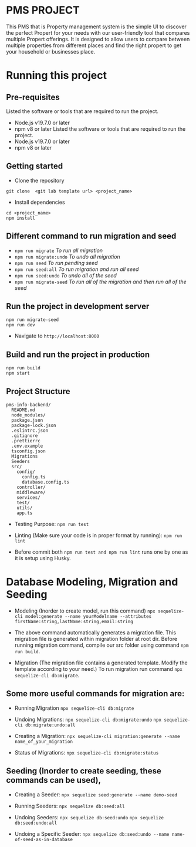 # PMS PROJECT

This PMS that is Property management system is the simple UI to discover the perfect Propert for your needs with our user-friendly tool that compares multiple Propert offerings. It is designed to allow users to compare between multiple properties from different places and find the right propert to get your household or businesses place.

# Running this project

## Pre-requisites

Listed the software or tools that are required to run the project.

- Node.js v19.7.0 or later
- npm v8 or later
  Listed the software or tools that are required to run the project.
- Node.js v19.7.0 or later
- npm v8 or later

## Getting started

- Clone the repository

```
git clone  <git lab template url> <project_name>
```

- Install dependencies

```
cd <project_name>
npm install
```

## Different command to run migration and seed

- `npm run migrate` _To run all migration_
- `npm run migrate:undo` _To undo all migration_
- `npm run seed` _To run pending seed_
- `npm run seed:all` _To run migration and run all seed_
- `npm run seed:undo` _To undo all of the seed_
- `npm run migrate-seed` _To run all of the migration and then run all of the seed_

## Run the project in development server

```
npm run migrate-seed
npm run dev
```

- Navigate to `http://localhost:8000`

## Build and run the project in production

```
npm run build
npm start
```

## Project Structure

```
pms-info-backend/
  README.md
  node_modules/
  package.json
  package-lock.json
  .eslintrc.json
  .gitignore
  .prettierrc
  .env.example
  tsconfig.json
  Migrations
  Seeders
  src/
    config/
      config.ts
      database.config.ts
    controller/
    middleware/
    services/
    test/
    utils/
    app.ts
```

- Testing Purpose:
  `npm run test`

- Linting (Make sure your code is in proper format by running):
  `npm run lint`

- Before commit both `npm run test and npm run lint` runs one by one as it is setup using Husky.

# Database Modeling, Migration and Seeding

- Modeling (Inorder to create model, run this command)
  `npx sequelize-cli model:generate --name yourModelname --attributes firstName:string,lastName:string,email:string`

- The above command automatically generates a migration file. This migration file is generated within migration folder at root dir. Before running migration command, compile our src folder using command `npm run build`.

- Migration (The migration file contains a generated template. Modify the template according to your need.) To run migration run command `npx sequelize-cli db:migrate`.

## Some more useful commands for migration are:

- Running Migration
  `npx sequelize-cli db:migrate`

- Undoing Migrations:
  `npx sequelize-cli db:migrate:undo`
  `npx sequelize-cli db:migrate:undo:all`

- Creating a Migration:
  `npx sequelize-cli migration:generate --name name_of_your_migration`

- Status of Migrations:
  `npx sequelize-cli db:migrate:status`

## Seeding (Inorder to create seeding, these commands can be used),

- Creating a Seeder:
  `npx sequelize seed:generate --name demo-seed`

- Running Seeders:
  `npx sequelize db:seed:all`

- Undoing Seeders:
  `npx sequelize db:seed:undo`
  `npx sequelize db:seed:undo:all`

- Undoing a Specific Seeder:
  `npx sequelize db:seed:undo --name name-of-seed-as-in-database`
